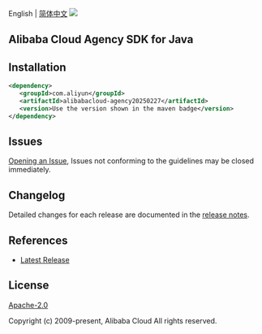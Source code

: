 English | [简体中文](README-CN.md)
![](https://aliyunsdk-pages.alicdn.com/icons/AlibabaCloud.svg)

## Alibaba Cloud Agency SDK for Java

## Installation

```xml
<dependency>
   <groupId>com.aliyun</groupId>
   <artifactId>alibabacloud-agency20250227</artifactId>
   <version>Use the version shown in the maven badge</version>
</dependency>
```

## Issues
[Opening an Issue](https://github.com/aliyun/alibabacloud-java-async-sdk/issues/new), Issues not conforming to the guidelines may be closed immediately.

## Changelog
Detailed changes for each release are documented in the [release notes](./ChangeLog.txt).

## References
* [Latest Release](https://github.com/aliyun/alibabacloud-async-java-sdk/)

## License
[Apache-2.0](http://www.apache.org/licenses/LICENSE-2.0)

Copyright (c) 2009-present, Alibaba Cloud All rights reserved.